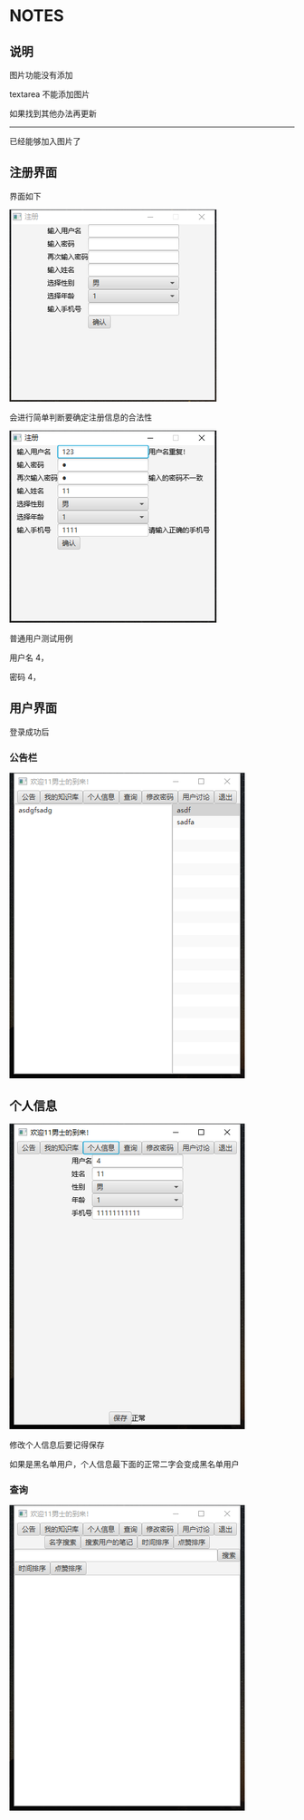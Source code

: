 # NOTES

## 说明

图片功能没有添加

textarea 不能添加图片

如果找到其他办法再更新

-----

已经能够加入图片了

## 注册界面

界面如下

![image-20210401214847273](README.assets/image-20210401214847273.png)

会进行简单判断要确定注册信息的合法性

![image-20210401215014699](README.assets/image-20210401215014699.png)

普通用户测试用例

用户名 4，

密码 4，

## 用户界面

登录成功后

### 公告栏

![image-20210401220743133](README.assets/image-20210401220743133.png)

## 个人信息

![image-20210401220820775](README.assets/image-20210401220820775.png)

修改个人信息后要记得保存

如果是黑名单用户，个人信息最下面的正常二字会变成黑名单用户

### 查询



![image-20210401221152463](README.assets/image-20210401221152463.png)
